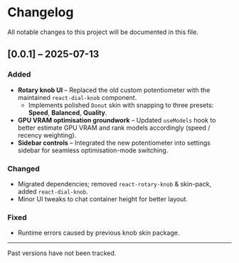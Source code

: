 # Changelog

All notable changes to this project will be documented in this file.

## [0.0.1] – 2025-07-13

### Added

* **Rotary knob UI** – Replaced the old custom potentiometer with the maintained `react-dial-knob` component.
  * Implements polished `Donut` skin with snapping to three presets: **Speed**, **Balanced**, **Quality**.
* **GPU VRAM optimisation groundwork** – Updated `useModels` hook to better estimate GPU VRAM and rank models accordingly (speed / recency weighting).
* **Sidebar controls** – Integrated the new potentiometer into settings sidebar for seamless optimisation-mode switching.

### Changed

* Migrated dependencies; removed `react-rotary-knob` & skin-pack, added `react-dial-knob`.
* Minor UI tweaks to chat container height for better layout.

### Fixed

* Runtime errors caused by previous knob skin package.

---

Past versions have not been tracked.
